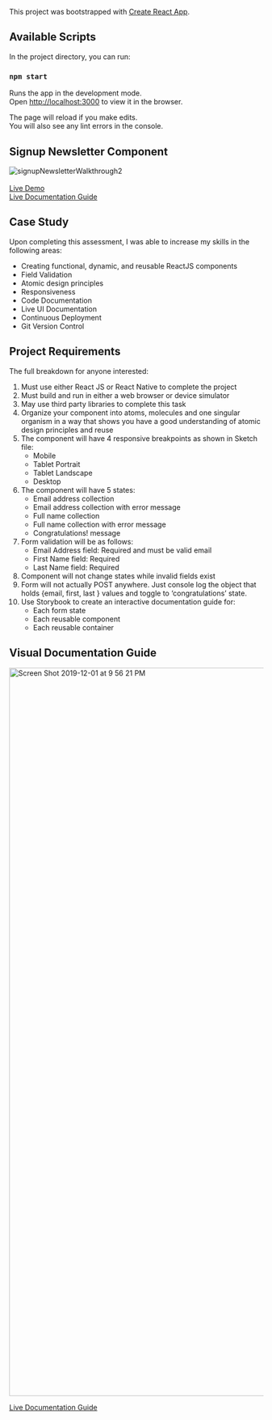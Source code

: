 This project was bootstrapped with [Create React App](https://github.com/facebook/create-react-app).

## Available Scripts

In the project directory, you can run:

### `npm start`

Runs the app in the development mode.<br>
Open [http://localhost:3000](http://localhost:3000) to view it in the browser.

The page will reload if you make edits.<br>
You will also see any lint errors in the console.

## Signup Newsletter Component
![signupNewsletterWalkthrough2](https://user-images.githubusercontent.com/23228282/69907572-38b2e080-13a5-11ea-86da-f6d03a6e42c6.gif) <br> <br>
[Live Demo](https://pedantic-agnesi-e27e88.netlify.com/) <br>
[Live Documentation Guide](https://clever-perlman-1d49ef.netlify.com/?path=/story/form-atoms--signup-form-wrapper)

## Case Study

Upon completing this assessment, I was able to increase my skills in the following areas:

* Creating functional, dynamic, and reusable ReactJS components
* Field Validation
* Atomic design principles
* Responsiveness
* Code Documentation
* Live UI Documentation
* Continuous Deployment
* Git Version Control

## Project Requirements

The full breakdown for anyone interested:

1. Must use either React JS or React Native to complete the project
2. Must build and run in either a web browser or device simulator
3. May use third party libraries to complete this task
4. Organize your component into atoms, molecules and one singular organism in a way that shows you have a good understanding of atomic design principles and reuse
5. The component will have 4 responsive breakpoints as shown in Sketch file:
    * Mobile
    * Tablet Portrait
    * Tablet Landscape
    * Desktop
6. The component will have 5 states:
    * Email address collection
    * Email address collection with error message
    * Full name collection
    * Full name collection with error message
    * Congratulations! message
7. Form validation will be as follows:
    * Email Address field: Required and must be valid email
    * First Name field: Required
    * Last Name field: Required
8. Component will not change states while invalid fields exist
9. Form will not actually POST anywhere. Just console log the object that holds {email, first, last } values and toggle to ‘congratulations’ state.
10. Use Storybook to create an interactive documentation guide for:
    * Each form state
    * Each reusable component
    * Each reusable container
    
## Visual Documentation Guide

<img width="1440" alt="Screen Shot 2019-12-01 at 9 56 21 PM" src="https://user-images.githubusercontent.com/23228282/69927551-5310bb00-1486-11ea-9d47-69c6ae6c27a1.png" />

[Live Documentation Guide](https://clever-perlman-1d49ef.netlify.com/?path=/story/form-atoms--signup-form-wrapper)
